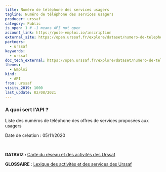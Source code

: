 ```yaml
---
title: Numéro de téléphone des services usagers
tagline: Numéro de téléphone des services usagers
producer: urssaf
category: Public
is_open: 1 # -1 means API not open
account_link: https://pole-emploi.io/inscription
external_site: https://open.urssaf.fr/explore/dataset/numero-de-telephone-des-services-cotisants/api/
partners:
  - urssaf
keywords:
  - urssaf
doc_tech_external: https://open.urssaf.fr/explore/dataset/numero-de-telephone-des-services-cotisants/api/
themes:
  - Emploi
kind:
  - API
from: urssaf
visits_2019: 1000
last_update: 02/08/2021
---
```


### A quoi sert l'API ?

<p>Liste des numéros de téléphone des offres de services proposées aux usagers</p><p class=\"MsoNormal\" style=\"margin-bottom:0cm;line-height:normal;text-autospace:\nnone\">Date de création : 05/11/2020</p><p class=\"MsoNormal\" style=\"margin-bottom:0cm;line-height:normal;text-autospace:\nnone\"><br/></p><p><b>DATAVIZ : </b><a href=\"https://dataviz-1.urssaf.fr/reseau-et-chiffres-cles)\" target=\"_blank\">Carte du réseau et des activités des Urssaf</a></p><p><b>GLOSSAIRE</b> : <a href=\"https://open.urssaf.fr/explore/dataset/lexique-des-activites-et-des-services-de-lurssaf/table/\" target=\"_blank\">Lexique des activités et des services des Urssaf</a><br/><br/></p><br/>
